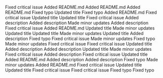 Fixed critical issue
Added README.md
Added README.md
Added README.md
Fixed typo
Updated title
Fixed typo
Added README.md
Fixed critical issue
Updated title
Updated title
Fixed critical issue
Added description
Added description
Made minor updates
Added description
Fixed critical issue
Added README.md
Updated title
Made minor updates
Updated title
Updated title
Made minor updates
Updated title
Added description
Fixed typo
Fixed critical issue
Made minor updates
Fixed typo
Made minor updates
Fixed critical issue
Fixed critical issue
Updated title
Added description
Added description
Updated title
Made minor updates
Fixed critical issue
Added description
Fixed critical issue
Updated title
Added README.md
Added description
Added description
Fixed typo
Made minor updates
Added README.md
Fixed critical issue
Updated title
Updated title
Fixed critical issue
Fixed critical issue
Fixed typo
Fixed typo
